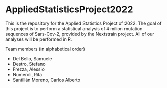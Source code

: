 # AppliedStatisticsProject2022
This is the repository for the Applied Statistics Project of 2022. The goal of this project is to perform a statistical analysis of 4 milion mutation sequences of Sars-Cov-2, provided by the Nextstrain project. All of our analyses will be performed in R.

Team members (in alphabetical order)

- Del Bello, Samuele
- Destro, Stefano
- Frezza, Alessio
- Numeroli, Rita
- Santillán Moreno, Carlos Alberto
